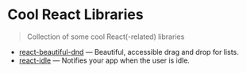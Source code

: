 # Cool React Libraries
> Collection of some cool React(-related) libraries

- [react-beautiful-dnd](https://github.com/atlassian/react-beautiful-dnd) — Beautiful, accessible drag and drop for lists.
- [react-idle](https://github.com/reacttraining/react-idle) — Notifies your app when the user is idle.
